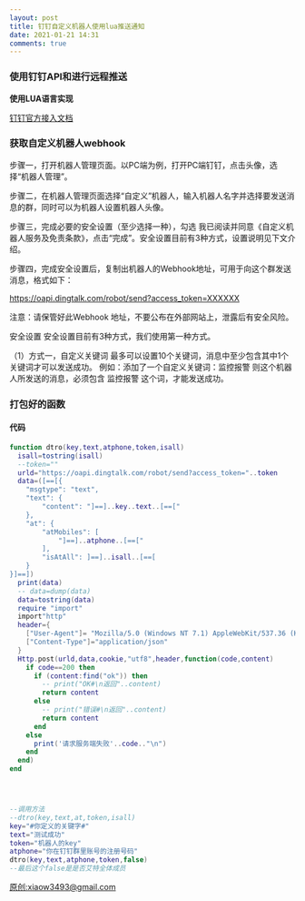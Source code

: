 ```yaml
---
layout: post
title: 钉钉自定义机器人使用lua推送通知
date: 2021-01-21 14:31
comments: true
---
```




### 使用钉钉API和进行远程推送


**使用LUA语言实现**

[钉钉官方接入文档](https://ding-doc.dingtalk.com/doc#/serverapi2/qf2nxq "钉钉官方接入文档")

### 获取自定义机器人webhook

步骤一，打开机器人管理页面。以PC端为例，打开PC端钉钉，点击头像，选择“机器人管理”。

步骤二，在机器人管理页面选择“自定义”机器人，输入机器人名字并选择要发送消息的群，同时可以为机器人设置机器人头像。

步骤三，完成必要的安全设置（至少选择一种），勾选 我已阅读并同意《自定义机器人服务及免责条款》，点击“完成”。安全设置目前有3种方式，设置说明见下文介绍。

步骤四，完成安全设置后，复制出机器人的Webhook地址，可用于向这个群发送消息，格式如下：

https://oapi.dingtalk.com/robot/send?access_token=XXXXXX

注意：请保管好此Webhook 地址，不要公布在外部网站上，泄露后有安全风险。

安全设置
安全设置目前有3种方式，我们使用第一种方式。

（1）方式一，自定义关键词
最多可以设置10个关键词，消息中至少包含其中1个关键词才可以发送成功。
例如：添加了一个自定义关键词：监控报警
则这个机器人所发送的消息，必须包含 监控报警 这个词，才能发送成功。


### 打包好的函数




#### 代码

```lua
function dtro(key,text,atphone,token,isall)
  isall=tostring(isall)
  --token=""
  urld="https://oapi.dingtalk.com/robot/send?access_token="..token
  data=([==[{
    "msgtype": "text", 
    "text": {
        "content": "]==]..key..text..[==["
    }, 
    "at": {
        "atMobiles": [
            "]==]..atphone..[==["
        ], 
        "isAtAll": ]==]..isall..[==[
    }
}]==])
  print(data)
  -- data=dump(data)
  data=tostring(data)
  require "import"
  import"http"
  header={
    ["User-Agent"]= "Mozilla/5.0 (Windows NT 7.1) AppleWebKit/537.36 (KHTML, like Gecko) Chrome/78.0.3904/developer/luoying/xiaow3493@Gmail",
    ["Content-Type"]="application/json"
  }
  Http.post(urld,data,cookie,"utf8",header,function(code,content)
    if code==200 then
      if (content:find("ok")) then
        -- print("OK#\n返回"..content)
        return content
      else
        -- print("错误#\n返回"..content)
        return content
      end
    else
      print('请求服务端失败'..code.."\n")
    end
  end)
end




--调用方法
--dtro(key,text,at,token,isall)
key="#你定义的关键字#"
text="测试成功"
token="机器人的key"
atphone="你在钉钉群里账号的注册号码"
dtro(key,text,atphone,token,false)
--最后这个false是是否艾特全体成员

```

[原创:xiaow3493@gmail.com](mailto:xiaow3493@gmail.com)

